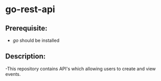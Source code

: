 # go-rest-api

## Prerequisite:
- _go_ should be installed

## **Description:**
-This repository contains API's which allowing users to create and view events.
